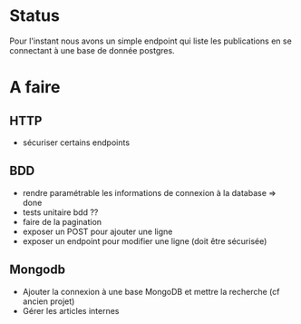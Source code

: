 # Status

Pour l'instant nous avons un simple endpoint qui liste les publications en se
connectant à une base de donnée postgres.

# A faire

## HTTP
* sécuriser certains endpoints

## BDD
* rendre paramétrable les informations de connexion à la database => done
* tests unitaire bdd ??
* faire de la pagination
* exposer un POST pour ajouter une ligne
* exposer un endpoint pour modifier une ligne (doit être sécurisée)

## Mongodb
* Ajouter la connexion à une base MongoDB et mettre la recherche (cf ancien projet)
* Gérer les articles internes
